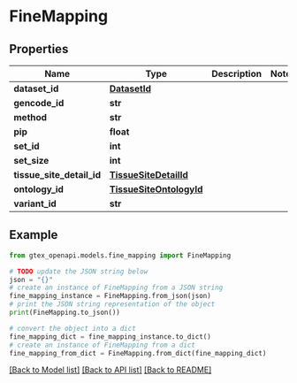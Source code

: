 # FineMapping


## Properties

Name | Type | Description | Notes
------------ | ------------- | ------------- | -------------
**dataset_id** | [**DatasetId**](DatasetId.md) |  | 
**gencode_id** | **str** |  | 
**method** | **str** |  | 
**pip** | **float** |  | 
**set_id** | **int** |  | 
**set_size** | **int** |  | 
**tissue_site_detail_id** | [**TissueSiteDetailId**](TissueSiteDetailId.md) |  | 
**ontology_id** | [**TissueSiteOntologyId**](TissueSiteOntologyId.md) |  | 
**variant_id** | **str** |  | 

## Example

```python
from gtex_openapi.models.fine_mapping import FineMapping

# TODO update the JSON string below
json = "{}"
# create an instance of FineMapping from a JSON string
fine_mapping_instance = FineMapping.from_json(json)
# print the JSON string representation of the object
print(FineMapping.to_json())

# convert the object into a dict
fine_mapping_dict = fine_mapping_instance.to_dict()
# create an instance of FineMapping from a dict
fine_mapping_from_dict = FineMapping.from_dict(fine_mapping_dict)
```
[[Back to Model list]](../README.md#documentation-for-models) [[Back to API list]](../README.md#documentation-for-api-endpoints) [[Back to README]](../README.md)


